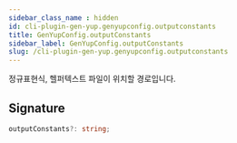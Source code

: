 ```yaml
---
sidebar_class_name : hidden
id: cli-plugin-gen-yup.genyupconfig.outputconstants
title: GenYupConfig.outputConstants
sidebar_label: GenYupConfig.outputConstants
slug: /cli-plugin-gen-yup.genyupconfig.outputconstants
---
```






정규표현식, 헬퍼텍스트 파일이 위치할 경로입니다.

## Signature

```typescript
outputConstants?: string;
```
